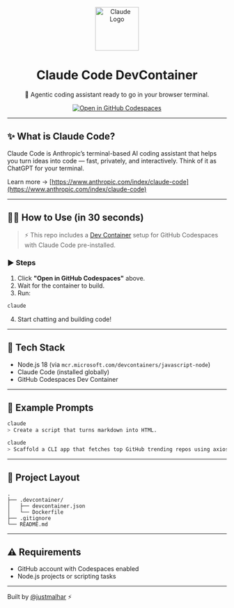 <p align="center">
  <img src="https://upload.wikimedia.org/wikipedia/commons/8/8a/Claude_AI_logo.svg" alt="Claude Logo" width="100"/>
</p>

<h1 align="center">Claude Code DevContainer</h1>
<p align="center">🧠 Agentic coding assistant ready to go in your browser terminal.</p>

<p align="center">
  <a href="https://github.com/codespaces/new?template_repository=your-username/claude-code-devcontainer">
    <img src="https://github.com/codespaces/badge.svg" alt="Open in GitHub Codespaces">
  </a>
</p>

---

## ✨ What is Claude Code?

Claude Code is Anthropic’s terminal-based AI coding assistant that helps you turn ideas into code — fast, privately, and interactively. Think of it as ChatGPT for your terminal.

Learn more → [https://www.anthropic.com/index/claude-code](https://www.anthropic.com/index/claude-code)

---

## 🧑‍💻 How to Use (in 30 seconds)

> ⚡ This repo includes a [Dev Container](https://containers.dev/) setup for GitHub Codespaces with Claude Code pre-installed.

### ▶️ Steps

1. Click **"Open in GitHub Codespaces"** above.
2. Wait for the container to build.
3. Run:

```bash
claude
```

4. Start chatting and building code!

---

## 🔧 Tech Stack

- Node.js 18 (via `mcr.microsoft.com/devcontainers/javascript-node`)
- Claude Code (installed globally)
- GitHub Codespaces Dev Container

---

## 🧪 Example Prompts

```bash
claude
> Create a script that turns markdown into HTML.
```

```bash
claude
> Scaffold a CLI app that fetches top GitHub trending repos using axios.
```

---

## 📁 Project Layout

```
.
├── .devcontainer/
│   ├── devcontainer.json
│   └── Dockerfile
├── .gitignore
└── README.md
```

---

## ⚠️ Requirements

- GitHub account with Codespaces enabled
- Node.js projects or scripting tasks

---

Built by [@justmalhar](https://github.com/justmalhar) ⚡
